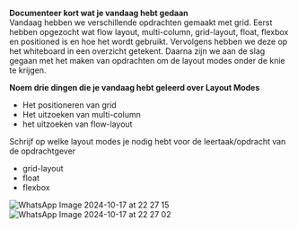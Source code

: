 **Documenteer kort wat je vandaag hebt gedaan**  
Vandaag hebben we verschillende opdrachten gemaakt met grid. Eerst hebben opgezocht wat flow layout, multi-column, grid-layout, float, flexbox en positioned is en hoe het wordt gebruikt. Vervolgens hebben we deze op het whiteboard in een overzicht getekent. Daarna zijn we aan de slag gegaan met het maken van opdrachten om de  layout modes onder de knie te krijgen. 

**Noem drie dingen die je vandaag hebt geleerd over Layout Modes**
- Het positioneren van grid
- Het uitzoeken van multi-column
- het uitzoeken van flow-layout

Schrijf op welke layout modes je nodig hebt voor de leertaak/opdracht van de opdrachtgever
- grid-layout
- float
- flexbox

![WhatsApp Image 2024-10-17 at 22 27 15](https://github.com/user-attachments/assets/7a20a28b-85aa-4184-ad61-813b3a3d0ba8)
![WhatsApp Image 2024-10-17 at 22 27 02](https://github.com/user-attachments/assets/fc2ab928-b4fd-4350-8888-016e60c2162d)

